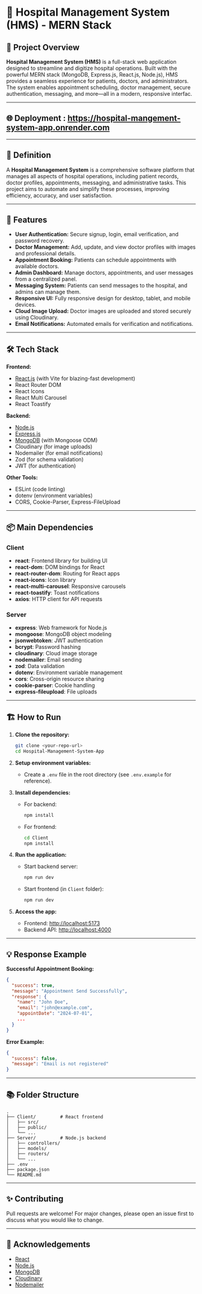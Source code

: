 # 🏥 Hospital Management System (HMS) - MERN Stack

## 🚀 Project Overview

**Hospital Management System (HMS)** is a full-stack web application designed to streamline and digitize hospital operations. Built with the powerful MERN stack (MongoDB, Express.js, React.js, Node.js), HMS provides a seamless experience for patients, doctors, and administrators. The system enables appointment scheduling, doctor management, secure authentication, messaging, and more—all in a modern, responsive interfac.

---

## 🌐 Deployment : https://hospital-mangement-system-app.onrender.com

---

## 📖 Definition

A **Hospital Management System** is a comprehensive software platform that manages all aspects of hospital operations, including patient records, doctor profiles, appointments, messaging, and administrative tasks. This project aims to automate and simplify these processes, improving efficiency, accuracy, and user satisfaction.

---

## 🌟 Features

- **User Authentication:** Secure signup, login, email verification, and password recovery.
- **Doctor Management:** Add, update, and view doctor profiles with images and professional details.
- **Appointment Booking:** Patients can schedule appointments with available doctors.
- **Admin Dashboard:** Manage doctors, appointments, and user messages from a centralized panel.
- **Messaging System:** Patients can send messages to the hospital, and admins can manage them.
- **Responsive UI:** Fully responsive design for desktop, tablet, and mobile devices.
- **Cloud Image Upload:** Doctor images are uploaded and stored securely using Cloudinary.
- **Email Notifications:** Automated emails for verification and notifications.

---

## 🛠️ Tech Stack

**Frontend:**

- [React.js](https://react.dev/) (with Vite for blazing-fast development)
- React Router DOM
- React Icons
- React Multi Carousel
- React Toastify

**Backend:**

- [Node.js](https://nodejs.org/)
- [Express.js](https://expressjs.com/)
- [MongoDB](https://www.mongodb.com/) (with Mongoose ODM)
- Cloudinary (for image uploads)
- Nodemailer (for email notifications)
- Zod (for schema validation)
- JWT (for authentication)

**Other Tools:**

- ESLint (code linting)
- dotenv (environment variables)
- CORS, Cookie-Parser, Express-FileUpload

---

## 📦 Main Dependencies

### Client

- **react**: Frontend library for building UI
- **react-dom**: DOM bindings for React
- **react-router-dom**: Routing for React apps
- **react-icons**: Icon library
- **react-multi-carousel**: Responsive carousels
- **react-toastify**: Toast notifications
- **axios**: HTTP client for API requests

### Server

- **express**: Web framework for Node.js
- **mongoose**: MongoDB object modeling
- **jsonwebtoken**: JWT authentication
- **bcrypt**: Password hashing
- **cloudinary**: Cloud image storage
- **nodemailer**: Email sending
- **zod**: Data validation
- **dotenv**: Environment variable management
- **cors**: Cross-origin resource sharing
- **cookie-parser**: Cookie handling
- **express-fileupload**: File uploads

---

## 🏗️ How to Run

1. **Clone the repository:**

   ```sh
   git clone <your-repo-url>
   cd Hospital-Management-System-App
   ```

2. **Setup environment variables:**

   - Create a `.env` file in the root directory (see `.env.example` for reference).

3. **Install dependencies:**

   - For backend:
     ```sh
     npm install
     ```
   - For frontend:
     ```sh
     cd Client
     npm install
     ```

4. **Run the application:**

   - Start backend server:
     ```sh
     npm run dev
     ```
   - Start frontend (in `Client` folder):
     ```sh
     npm run dev
     ```

5. **Access the app:**
   - Frontend: [http://localhost:5173](http://localhost:5173)
   - Backend API: [http://localhost:4000](http://localhost:4000)

---

## 💡 Response Example

**Successful Appointment Booking:**

```json
{
  "success": true,
  "message": "Appointment Send Successfully",
  "response": {
    "name": "John Doe",
    "email": "john@example.com",
    "appointDate": "2024-07-01",
    ...
  }
}
```

**Error Example:**

```json
{
  "success": false,
  "message": "Email is not registered"
}
```

---

## 📚 Folder Structure

```
.
├── Client/         # React frontend
│   ├── src/
│   ├── public/
│   └── ...
├── Server/         # Node.js backend
│   ├── controllers/
│   ├── models/
│   ├── routers/
│   └── ...
├── .env
├── package.json
└── README.md
```

---

## ✨ Contributing

Pull requests are welcome! For major changes, please open an issue first to discuss what you would like to change.

---

## 🙏 Acknowledgements

- [React](https://react.dev/)
- [Node.js](https://nodejs.org/)
- [MongoDB](https://www.mongodb.com/)
- [Cloudinary](https://cloudinary.com/)
- [Nodemailer](https://nodemailer.com/)
